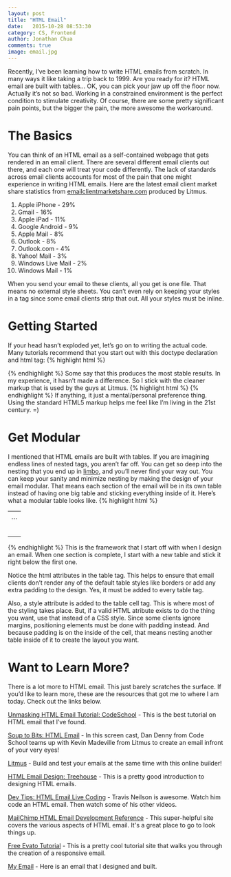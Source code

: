 ```yaml
---
layout: post
title: "HTML Email"
date:   2015-10-28 08:53:30
category: CS, Frontend
author: Jonathan Chua
comments: true
image: email.jpg
---
```


Recently, I’ve been learning how to write HTML emails from scratch. In many ways it like taking a trip back to 1999. Are you ready for it? HTML email are built with tables… OK, you can pick your jaw up off the floor now. Actually it’s not so bad. Working in a constrained environment is the perfect condition to stimulate creativity. Of course, there are some pretty significant pain points, but the bigger the pain, the more awesome the workaround.

# The Basics
You can think of an HTML email as a self-contained webpage that gets rendered in an email client. There are several different email clients out there, and each one will treat your code differently. The lack of standards across email clients accounts for most of the pain that one might experience in writing HTML emails. Here are the latest email client market share statistics from [emailclientmarketshare.com][ECMS] produced by Litmus.
<ol>
<li>Apple iPhone - 29%</li>
<li>Gmail - 16%</li>
<li>Apple iPad - 11%</li>
<li>Google Android - 9%</li>
<li>Apple Mail - 8%</li>
<li>Outlook - 8%</li>
<li>Outlook.com - 4%</li>
<li>Yahoo! Mail - 3%</li>
<li>Windows Live Mail - 2%</li>
<li>Windows Mail - 1%</li>
</ol>
When you send your email to these clients, all you get is one file. That means no external style sheets. You can’t even rely on keeping your styles in a <styles> tag since some email clients strip that out. All your styles must be inline.

# Getting Started
If your head hasn’t exploded yet, let’s go on to writing the actual code. Many tutorials recommend that you start out with this doctype declaration and html tag:
{% highlight html %}
<!DOCTYPE html PUBLIC "-//W3C//DTD XHTML 1.0 Transitional//EN" "http://www.w3.org/TR/xhtml1/DTD/xhtml1-transitional.dtd">
<html xmlns="http://www.w3.org/1999/xhtml">
{% endhighlight %}
Some say that this produces the most stable results. In my experience, it hasn’t made a difference. So I stick with the cleaner markup that is used by the guys at Litmus.
{% highlight html %}
<!doctype html>
<html>
{% endhighlight %}
If anything, it just a mental/personal preference thing. Using the standard HTML5 markup helps me feel like I’m living in the 21st century. =)

# Get Modular
I mentioned that HTML emails are built with tables. If you are imagining endless lines of nested tags, you aren’t far off. You can get so deep into the nesting that you end up in [limbo][inception], and you’ll never find your way out. You can keep your sanity and minimize nesting by making the design of your email modular. That means each section of the email will be in its own table instead of having one big table and sticking everything inside of it. Here’s what a modular table looks like.
{% highlight html %}
<table align="center" border="0" cellspacing="0" cellpadding=“0”>
<tr>
	<td style=“…”>
		<table align="center" border="0" cellspacing="0" cellpadding=“0”>
			…
		</table>
	</td>
</tr>
</table>
{% endhighlight %}
This is the framework that I start off with when I design an email. When one section is complete, I start with a new table and stick it right below the first one. 

Notice the html attributes in the table tag. This helps to ensure that email clients don’t render any of the default table styles like borders or add any extra padding to the design. Yes, it must be added to every table tag. 

Also, a style attribute is added to the table cell tag. This is where most of the styling takes place. But, if a valid HTML atribute exists to do the thing you want, use that instead of a CSS style. Since some clients ignore margins, positioning elements must be done with padding instead. And because padding is on the inside of the cell, that means nesting another table inside of it to create the layout you want. 

# Want to Learn More?
There is a lot more to HTML email. This just barely scratches the surface. If you’d like to learn more, these are the resources that got me to where I am today. Check out the links below.

[Unmasking HTML Email Tutorial: CodeSchool][CS] - This is the best tutorial on HTML email that I’ve found.

[Soup to Bits: HTML Email][soup] - In this screen cast, Dan Denny from Code School teams up with Kevin Madeville from Litmus to create an email infront of your very eyes!

[Litmus][litmus] - Build and test your emails at the same time with this online builder!

[HTML Email Design: Treehouse][treehouse] - This is a pretty good introduction to designing HTML emails.

[Dev Tips: HTML Email Live Coding][DT] - Travis Neilson is awesome. Watch him code an HTML email. Then watch some of his other videos.

[MailChimp HTML Email Development Reference][MC] - This super-helpful site covers the various aspects of HTML email. It's a great place to go to look things up.

[Free Evato Tutorial][webdesign] - This is a pretty cool tutorial site that walks you through the creation of a responsive email.

[My Email][mine] - Here is an email that I designed and built.


[ECMS]: https://emailclientmarketshare.com
[inception]: http://www.imdb.com/title/tt1375666/
[CS]: https://www.codeschool.com/courses/unmasking-html-emails
[soup]: https://www.codeschool.com/screencasts/soup-to-bits-unmasking-html-emails
[litmus]: https://litmus.com/email-builder
[treehouse]: https://teamtreehouse.com/library/html-email-design
[DT]: https://youtu.be/XnWIperMy08
[MC]: http://templates.mailchimp.com/development/
[webdesign]: http://webdesign.tutsplus.com/articles/creating-a-simple-responsive-html-email--webdesign-12978
[mine]: http://chuabacca.github.io/code-challenge/
